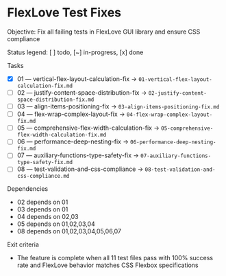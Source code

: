 # FlexLove Test Fixes

Objective: Fix all failing tests in FlexLove GUI library and ensure CSS compliance

Status legend: [ ] todo, [~] in-progress, [x] done

Tasks
- [x] 01 — vertical-flex-layout-calculation-fix → `01-vertical-flex-layout-calculation-fix.md`
- [ ] 02 — justify-content-space-distribution-fix → `02-justify-content-space-distribution-fix.md`
- [ ] 03 — align-items-positioning-fix → `03-align-items-positioning-fix.md`
- [ ] 04 — flex-wrap-complex-layout-fix → `04-flex-wrap-complex-layout-fix.md`
- [ ] 05 — comprehensive-flex-width-calculation-fix → `05-comprehensive-flex-width-calculation-fix.md`
- [ ] 06 — performance-deep-nesting-fix → `06-performance-deep-nesting-fix.md`
- [ ] 07 — auxiliary-functions-type-safety-fix → `07-auxiliary-functions-type-safety-fix.md`
- [ ] 08 — test-validation-and-css-compliance → `08-test-validation-and-css-compliance.md`

Dependencies
- 02 depends on 01
- 03 depends on 01
- 04 depends on 02,03
- 05 depends on 01,02,03,04
- 08 depends on 01,02,03,04,05,06,07

Exit criteria
- The feature is complete when all 11 test files pass with 100% success rate and FlexLove behavior matches CSS Flexbox specifications